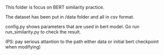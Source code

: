 This folder is focus on BERT similarity practice. 

The dataset has been put in /data folder and all in csv format.

config.py shows parameters that are used in bert model. Go run run_similarity.py to check the result.

(PS: pay serious attantion to the path either data or initial bert checkpoint when modifying)
